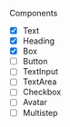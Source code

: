 Components

 - [x] Text
 - [x] Heading
 - [x] Box
 - [ ] Button
 - [ ] TextInput
 - [ ] TextArea
 - [ ] Checkbox
 - [ ] Avatar
 - [ ] Multistep